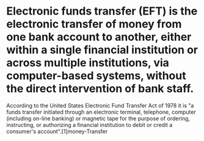 # Electronic funds transfer (EFT) is the electronic transfer of money from one bank account to another, either within a single financial institution or across multiple institutions, via computer-based systems, without the direct intervention of bank staff.

According to the United States Electronic Fund Transfer Act of 1978 it is "a funds transfer initiated through an electronic terminal, telephone, computer (including on-line banking) or magnetic tape for the purpose of ordering, instructing, or authorizing a financial institution to debit or credit a consumer's account".[1]money-Transfer

